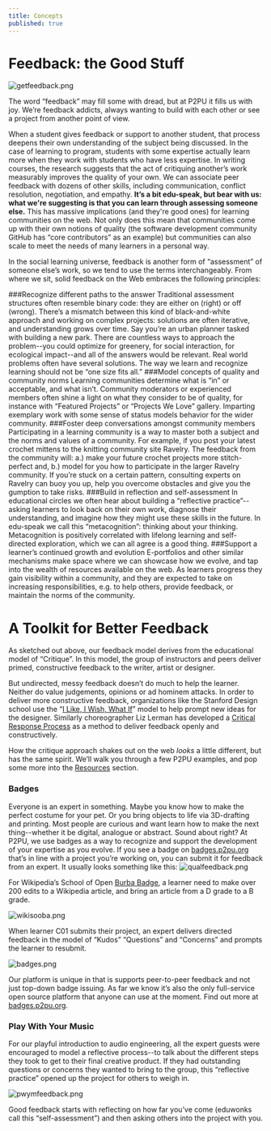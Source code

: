 ```yaml
---
title: Concepts
published: true
---
```


# Feedback: the Good Stuff
![getfeedback.png]({{site.baseurl}}/img/getfeedback.png)

The word “feedback” may fill some with dread, but at P2PU it fills us with joy. We’re feedback addicts, always wanting to build with each other or see a project from another point of view. 

When a student gives feedback or support to another student, that process deepens their own understanding of the subject being discussed. In the case of learning to program, students with some expertise actually learn more when they work with students who have less expertise. In writing courses, the research suggests that the act of critiquing another’s work measurably improves the quality of your own. We can associate peer feedback with dozens of other skills, including communication, conflict resolution, negotiation, and empathy. **It’s a bit edu-speak, but bear with us: what we're suggesting is that you can learn through assessing someone else.** This has massive implications (and they're good ones) for learning communities on the web. Not only does this mean that communities come up with their own notions of quality (the software development community GitHub has “core contributors” as an example) but communities can also scale to meet the needs of many learners in a personal way.

In the social learning universe, feedback is another form of “assessment” of someone else’s work, so we tend to use the terms interchangeably. From where we sit, solid feedback on the Web embraces the following principles:

###Recognize different paths to the answer
Traditional assessment structures often resemble binary code: they are either on (right) or off (wrong). There’s a mismatch between this kind of black-and-white approach and working on complex projects: solutions are often iterative, and understanding grows over time. 
Say you’re an urban planner tasked with building a new park. There are countless ways to approach the problem--you could optimize for greenery, for social interaction, for ecological impact--and all of the answers would be relevant. Real world problems often have several solutions. The way we learn and recognize learning should not be “one size fits all.”
###Model concepts of quality and community norms 
Learning communities determine what is “in” or acceptable, and what isn’t. Community moderators or experienced members often shine a light on what they consider to be of quality, for instance with “Featured Projects” or “Projects We Love” gallery. Imparting exemplary work with some sense of status models behavior for the wider community.
###Foster deep conversations amongst community members
Participating in a learning community is a way to master both a subject and the norms and values of a community. For example, if you post your latest crochet mittens to the knitting community site Ravelry. The feedback from the community will: a.) make your future crochet projects more stitch-perfect and, b.) model for you how to participate in the larger Ravelry community. If you’re stuck on a certain pattern, consulting experts on Ravelry can buoy you up, help you overcome obstacles and give you the gumption to take risks.
###Build in reflection and self-assessment 
In educational circles we often hear about building a “reflective practice”--asking learners to look back on their own work, diagnose their understanding, and imagine how they might use these skills in the future. In edu-speak we call this “metacognition”: thinking about your thinking. Metacognition is positively correlated with lifelong learning and self-directed exploration, which we can all agree is a good thing.
###Support a learner’s continued growth and evolution 
E-portfolios and other similar mechanisms make space where we can showcase how we evolve, and tap into the wealth of resources available on the web. As learners progress they gain visibility within a community, and they are expected to take on increasing responsibilities, e.g. to help others, provide feedback, or maintain the norms of the community.

# A Toolkit for Better Feedback

As sketched out above, our feedback model derives from the educational model of “Critique”. In this model, the group of instructors and peers deliver primed, constructive feedback to the writer, artist or designer. 

But undirected, messy feedback doesn’t do much to help the learner. Neither do value judgements, opinions or ad hominem attacks. In order to deliver more constructive feedback, organizations like the Stanford Design school use the “[I Like, I Wish, What If](http://dschool.stanford.edu/wp-content/themes/dschool/method-cards/i-like-i-wish-what-if.pdf)” model to help prompt new ideas for the designer. Similarly choreographer Liz Lerman has developed a [Critical Response Process](http://www.lizlerman.com/crpLL.html) as a method to deliver feedback openly and constructively. 

How the critique approach shakes out on the web *looks* a little different, but has the same spirit. We’ll walk you through a few P2PU examples, and pop some more into the [Resources](http://howto.p2pu.org/modules/feedback/resources) section.

### Badges
Everyone is an expert in something. Maybe you know how to make the perfect costume for your pet. Or you bring objects to life via 3D-drafting and printing. Most people are curious and want learn how to make the next thing--whether it be digital, analogue or abstract. Sound about right?
At P2PU, we use badges as a way to recognize and support the development of your expertise as you evolve. If you see a badge on [badges.p2pu.org](https://badges.p2pu.org) that’s in line with a project you’re working on, you can submit it for feedback from an expert. It usually looks something like this:
![qualfeedback.png]({{site.baseurl}}/img/qualfeedback.png)


For Wikipedia’s School of Open [Burba Badge](http://badges.p2pu.org/en/badge/view/22/), a learner need to make over 200 edits to a Wikipedia article, and bring an article from a D grade to a B grade. 

![wikisooba.png]({{site.baseurl}}/img/wikisooba.png)

When learner C01 submits their project, an expert delivers directed feedback in the model of “Kudos” “Questions” and “Concerns” and prompts the learner to resubmit.

![badges.png]({{site.baseurl}}/img/badges.png)

Our platform is unique in that is supports peer-to-peer feedback and not just top-down badge issuing. As far we know it’s also the only full-service open source platform that anyone can use at the moment. Find out more at [badges.p2pu.org](badges.p2pu.org).

### Play With Your Music
For our playful introduction to audio engineering, all the expert guests were encouraged to model a reflective process--to talk about the different steps they took to get to their final creative product. If they had outstanding questions or concerns they wanted to bring to the group, this “reflective practice” opened up the project for others to weigh in.

![pwymfeedback.png]({{site.baseurl}}/img/pwymfeedback.png)

Good feedback starts with reflecting on how far you’ve come (eduwonks call this “self-assessment”) and then asking others into the project with you.
